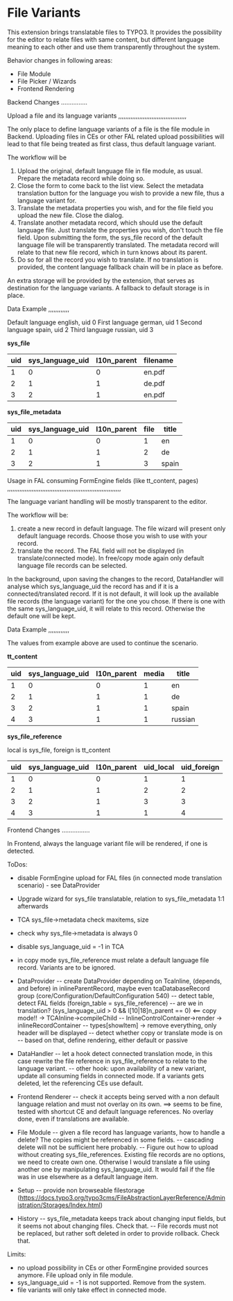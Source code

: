 File Variants
=============

This extension brings translatable files to TYPO3. It provides the possibility for the editor to relate 
files with same content, but different language meaning to each other and use them transparently throughout
the system.

Behavior changes in following areas:
- File Module
- File Picker / Wizards
- Frontend Rendering

Backend Changes
...............

Upload a file and its language variants
,,,,,,,,,,,,,,,,,,,,,,,,,,,,,,,,,,,,,,,

The only place to define language variants of a file is the file module in Backend.
Uploading files in CEs or other FAL related upload possibilities will lead to that file being treated as first class,
thus default language variant.

The workflow will be
1. Upload the original, default language file in file module, as usual. Prepare the metadata record while doing so.
2. Close the form to come back to the list view. Select the metadata translation button for the language you wish to
provide a new file, thus a language variant for.
3. Translate the metadata properties you wish, and for the file field you upload the new file. Close the dialog.
4. Translate another metadata record, which should use the default language file. Just translate the properties you wish,
don't touch the file field. Upon submitting the form, the sys_file record of the default language file will be transparently
translated. The metadata record will relate to that new file record, which in turn knows about its parent.
5. Do so for all the record you wish to translate. If no translation is provided, the content language fallback chain will
be in place as before.

An extra storage will be provided by the extension, that serves as destination for the language variants. A fallback to 
default storage is in place.

Data Example
,,,,,,,,,,,,

Default language english, uid 0
First language german, uid 1
Second language spain, uid 2
Third language russian, uid 3

**sys_file**

| uid | sys_language_uid | l10n_parent | filename |
|-----|------------------|-------------|----------|
|  1  |       0          |     0       | en.pdf   |
|  2  |       1          |     1       | de.pdf   |
|  3  |       2          |     1       | en.pdf   |


**sys_file_metadata**

| uid | sys_language_uid | l10n_parent | file | title |
|-----|------------------|-------------|------|-------|
|  1  |       0          |     0       |  1   | en    |
|  2  |       1          |     1       |  2   | de    |
|  3  |       2          |     1       |  3   | spain |

Usage in FAL consuming FormEngine fields (like tt_content, pages)
,,,,,,,,,,,,,,,,,,,,,,,,,,,,,,,,,,,,,,,,,,,,,,,,,,,,,,,,,,,,,,,,,

The language variant handling will be mostly transparent to the editor.

The workflow will be:
1. create a new record in default language. The file wizard will present only default language records. Choose those
you wish to use with your record.
2. translate the record. The FAL field will not be displayed (in translate/connected mode). In free/copy mode again only default
language file records can be selected.

In the background, upon saving the changes to the record, DataHandler will analyse which sys_language_uid the record has
and if it is a connected/translated record.
If it is not default, it will look up the available file records (the language variant) for the one you chose.
If there is one with the same sys_language_uid, it will relate to this record. Otherwise the default one will be kept.

Data Example
,,,,,,,,,,,,

The values from example above are used to continue the scenario.

**tt_content**

| uid | sys_language_uid | l10n_parent | media | title   |
|-----|------------------|-------------|-------|---------|
|  1  |       0          |     0       |  1    | en      |
|  2  |       1          |     1       |  1    | de      |
|  3  |       2          |     1       |  1    | spain   |
|  4  |       3          |     1       |  1    | russian |

**sys_file_reference**

local is sys_file, foreign is tt_content

| uid | sys_language_uid | l10n_parent | uid_local | uid_foreign |
|-----|------------------|-------------|-----------|-------------|
|  1  |       0          |     0       |    1      |      1      |
|  2  |       1          |     1       |    2      |      2      |
|  3  |       2          |     1       |    3      |      3      |
|  4  |       3          |     1       |    1      |      4      |

Frontend Changes
................

In Frontend, always the language variant file will be rendered, if one is detected.


ToDos:

- disable FormEngine upload for FAL files (in connected mode translation scenario) - see DataProvider
- Upgrade wizard for sys_file translatable, relation to sys_file_metadata 1:1 afterwards
- TCA sys_file->metadata check maxitems, size
- check why sys_file->metadata is always 0
- disable sys_language_uid = -1 in TCA
- in copy mode sys_file_reference must relate a default language file record. Variants are to be ignored.

- DataProvider
-- create DataProvider depending on TcaInline, (depends, and before) in inlineParentRecord, maybe even tcaDatabaseRecord group 
(core/Configuration/DefaultConfiguration 540)
-- detect table, detect FAL fields (foreign_table = sys_file_reference)
-- are we in translation? (sys_language_uid > 0 && l[10|18]n_parent == 0) <== copy mode!! -> TCAInline->compileChild
-- InlineControlContainer->render -> inlineRecordContainer
-- types[showItem] -> remove everything, only header will be displayed
-- detect whether copy or translate mode is on
-- based on that, define rendering, either default or passive

- DataHandler
-- let a hook detect connected translation mode, in this case rewrite the file reference in sys_file_reference to relate
to the language variant.
-- other hook: upon availability of a new variant, update all consuming fields in connected mode. If a variants gets deleted,
let the referencing CEs use default.

- Frontend Renderer
-- check it accepts being served with a non default language relation and must not overlay on its own.
==> seems to be fine, tested with shortcut CE and default language references. No overlay done, even if translations are
available.

- File Module
-- given a file record has language variants, how to handle a delete? The copies might be referenced in some fields.
-- cascading delete will not be sufficient here probably.
-- Figure out how to upload without creating sys_file_references. Existing file records are no options, we need to create own one.
Otherwise I would translate a file using another one by manipulating sys_language_uid. It would fail if the file was in use
elsewhere as a default language item.

- Setup
-- provide non browseable filestorage (https://docs.typo3.org/typo3cms/FileAbstractionLayerReference/Administration/Storages/Index.html)

- History
-- sys_file_metadata keeps track about changing input fields, but it seems not about changing files. Check that.
-- File records must not be replaced, but rather soft deleted in order to provide rollback. Check that.


Limits:

- no upload possibility in CEs or other FormEngine provided sources anymore. File upload only in file module.
- sys_language_uid = -1 is not supported. Remove from the system.
- file variants will only take effect in connected mode.
